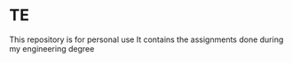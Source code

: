 # TE
This repository is for personal use It contains the assignments done during my engineering degree
